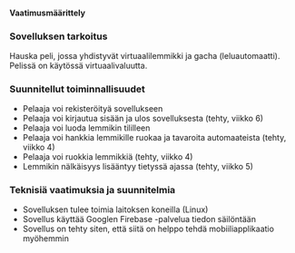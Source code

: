 #### Vaatimusmäärittely

### Sovelluksen tarkoitus

Hauska peli, jossa yhdistyvät virtuaalilemmikki ja gacha (leluautomaatti).
Pelissä on käytössä virtuaalivaluutta.

### Suunnitellut toiminnallisuudet

* Pelaaja voi rekisteröityä sovellukseen
* Pelaaja voi kirjautua sisään ja ulos sovelluksesta (tehty, viikko 6)
* Pelaaja voi luoda lemmikin tililleen
* Pelaaja voi hankkia lemmikille ruokaa ja tavaroita automaateista (tehty, viikko 4)
* Pelaaja voi ruokkia lemmikkiä (tehty, viikko 4)
* Lemmikin nälkäisyys lisääntyy tietyssä ajassa (tehty, viikko 5)

### Teknisiä vaatimuksia ja suunnitelmia

* Sovelluksen tulee toimia laitoksen koneilla (Linux)
* Sovellus käyttää Googlen Firebase -palvelua tiedon säilöntään
* Sovellus on tehty siten, että siitä on helppo tehdä mobiiliapplikaatio myöhemmin